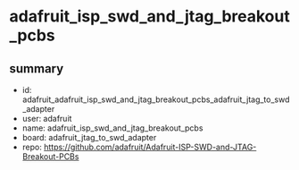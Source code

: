 # adafruit_isp_swd_and_jtag_breakout_pcbs
 
## summary 
* id: adafruit_adafruit_isp_swd_and_jtag_breakout_pcbs_adafruit_jtag_to_swd_adapter
* user: adafruit
* name: adafruit_isp_swd_and_jtag_breakout_pcbs
* board: adafruit_jtag_to_swd_adapter
* repo: https://github.com/adafruit/Adafruit-ISP-SWD-and-JTAG-Breakout-PCBs








